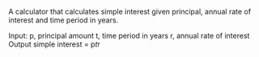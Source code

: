 A calculator that calculates simple interest given principal, annual rate of interest and time period in years.

Input:
  p, principal amount
  t, time period in years
  r, annual rate of interest
Output
   simple interest = p*t*r
